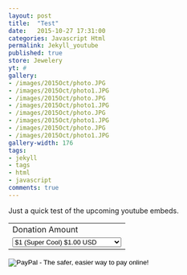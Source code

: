 ```yaml
---
layout: post
title:  "Test"
date:   2015-10-27 17:31:00
categories: Javascript Html
permalink: Jekyll_youtube
published: true
store: Jewelery
yt: #
gallery:
- /images/2015Oct/photo.JPG
- /images/2015Oct/photo1.JPG
- /images/2015Oct/photo.JPG
- /images/2015Oct/photo1.JPG
- /images/2015Oct/photo.JPG
- /images/2015Oct/photo1.JPG
- /images/2015Oct/photo.JPG
- /images/2015Oct/photo1.JPG
gallery-width: 176
tags:
- jekyll
- tags
- html
- javascript
comments: true
---
```

Just a quick test of the upcoming youtube embeds.
<form action="https://www.paypal.com/cgi-bin/webscr" method="post" target="_top">
<input type="hidden" name="cmd" value="_s-xclick">
<input type="hidden" name="hosted_button_id" value="YT86JQBQZU62Q">
<table>
<tr><td><input type="hidden" name="on0" value="Donation Amount">Donation Amount</td></tr><tr><td><select name="os0">
	<option value="$1 (Super Cool)">$1 (Super Cool) $1.00 USD</option>
	<option value="$2 (Amazing)">$2 (Amazing) $2.00 USD</option>
	<option value="$5 (OMG Thank you)">$5 (OMG Thank you) $5.00 USD</option>
</select> </td></tr>
</table>
<input type="hidden" name="currency_code" value="USD">
<input type="image" src="https://www.paypalobjects.com/en_US/i/btn/btn_buynowCC_LG.gif" border="0" name="submit" alt="PayPal - The safer, easier way to pay online!">
<img alt="" border="0" src="https://www.paypalobjects.com/en_US/i/scr/pixel.gif" width="1" height="1">
</form>
